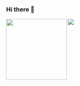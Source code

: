 ### Hi there 👋

<!--
**huerni/huerni** is a ✨ _special_ ✨ repository because its `README.md` (this file) appears on your GitHub profile.

Here are some ideas to get you started:

- 🔭 I’m currently working on ...
- 🌱 I’m currently learning ...
- 👯 I’m looking to collaborate on ...
- 🤔 I’m looking for help with ...
- 💬 Ask me about ...
- 📫 How to reach me: ...
- 😄 Pronouns: ...
- ⚡ Fun fact: ...
-->

<div>
    <img height="165" align="left" src="https://github-readme-stats.vercel.app/api?username=huermiaowu&theme=calm&show_icons=true" />
    <img src="https://github-readme-stats.vercel.app/api/top-langs/?username=huermiaowu&hide=html,css,Tcl,Jupyter+Notebook,ruby,javascript&theme=calm&langs_count=6&layout=compact" />
</div>
